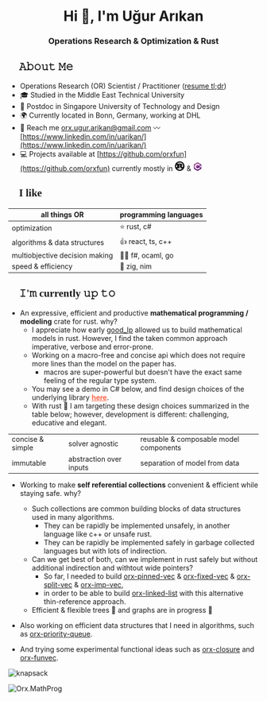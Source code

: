 <h1 align="center">Hi 👋, I'm Uğur Arıkan</h1>
<h3 align="center">Operations Research & Optimization & Rust</h3>


<h2 style="font-family: consolas;">📖 𝙰𝚋𝚘𝚞𝚝 𝙼𝚎</h2>

- Operations Research (OR) Scientist / Practitioner ([resume tl;dr](https://orxfun.github.io/cv/))
- 🎓 Studied in the Middle East Technical University
- 🏫 Postdoc in Singapore University of Technology and Design
- 🌍 Currently located in Bonn, Germany, working at DHL
- 💬 Reach me [orx.ugur.arikan@gmail.com](mailto:orx.ugur.arikan@gmail.com) 〰️ [https://www.linkedin.com/in/uarikan/](https://www.linkedin.com/in/uarikan/)
- 💻 Projects available at [https://github.com/orxfun](https://github.com/orxfun) currently mostly in <img src="https://raw.githubusercontent.com/devicons/devicon/master/icons/rust/rust-plain.svg" alt="rust" title="rust" width="20" height="20"/> & <img src="https://raw.githubusercontent.com/devicons/devicon/master/icons/csharp/csharp-original.svg" alt="csharp" title="C#" width="18" height="18"/>


<h2 style="font-family: consolas;">🤟 I like</h2>

| all things OR                  | programming languages |
|--------------------------------|-----------------------|
| optimization                   | ⭐ rust, c#           |
| algorithms & data structures   | 👍 react, ts, c++     |
| multiobjective decision making | 👌🏽 f#, ocaml, go      |
| speed & efficiency             | 🤔 zig, nim          |

<h2 style="font-family: consolas;">🎈 𝙸'𝚖 currently 𝚞𝚙 𝚝𝚘</h2>

- An expressive, efficient and productive **mathematical programming / modeling** crate for rust. why?
  * I appreciate how early [good_lp](https://crates.io/crates/good_lp) allowed us to build mathematical models in rust. However, I find the taken common approach imperative, verbose and error-prone.
  * Working on a macro-free and concise api which does not require more lines than the model on the paper has.
    * macros are super-powerful but doesn't have the exact same feeling of the regular type system.
  * You may see a demo in C# below, and find design choices of the underlying library **<a target="_blank" href="https://orxfun.github.io/orx-mathprog-gallery/" style="color:tomato;">here</a>**.
  * With rust 🦀 I am targeting these design choices summarized in the table below; however, development is different: challenging, educative and elegant.

||||
|---|---|---|
| concise & simple | solver agnostic | reusable & composable model components |
| immutable | abstraction over inputs | separation of model from data | 

- Working to make **self referential collections** convenient & efficient while staying safe. why?
  - Such collections are common building blocks of data structures used in many algorithms.
    * They can be rapidly be implemented unsafely, in another language like c++ or unsafe rust.
    * They can be rapidly be implemented safely in garbage collected languages but with lots of indirection.
  - Can we get best of both, can we implement in rust safely but without additional indirection and withtout wide pointers?
    * So far, I needed to build <a target="_blank" href="https://crates.io/crates/orx-pinned-vec">orx-pinned-vec</a> & <a target="_blank" href="https://crates.io/crates/orx-fixed-vec">orx-fixed-vec</a> & <a target="_blank" href="https://crates.io/crates/orx-split-vec">orx-split-vec</a> & <a target="_blank" href="https://crates.io/crates/orx-imp-vec">orx-imp-vec</a>,
    * in order to be able to build <a target="_blank" href="https://crates.io/crates/orx-linked-list">orx-linked-list</a> with this alternative thin-reference approach.
  - Efficient & flexible trees 🌴 and graphs are in progress 🚧

- Also working on efficient data structures that I need in algorithms, such as <a target="_blank" href="https://crates.io/crates/orx-priority-queue">orx-priority-queue</a>.

- And trying some experimental functional ideas such as <a target="_blank" href="https://crates.io/crates/orx-closure">orx-closure</a> and <a target="_blank" href="https://crates.io/crates/orx-funvec">orx-funvec</a>.

![knapsack](https://orxfun.github.io/orx-mathprog-gallery/data/concise/knapsack.PNG)

![Orx.MathProg](https://orxfun.github.io/orx-mathprog-gallery/img/orx_model_building_knapsack.gif)
